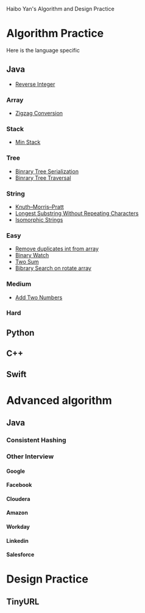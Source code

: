 Haibo Yan's Algorithm and Design Practice

# Algorithm Practice
Here is the language specific 
## Java

- [Reverse Integer](java/src/main/java/com/haibo/yan/algorithm/ReverseInteger.java)

### Array
- [Zigzag Conversion](java/src/main/java/com/haibo/yan/algorithm/array/Zigzag.java)

### Stack
- [Min Stack](java/src/main/java/com/haibo/yan/algorithm/stack/MinStack.java)

### Tree
- [Binrary Tree Serialization](java/src/main/java/com/haibo/yan/algorithm/tree/Node.java)
- [Binrary Tree Traversal](java/src/main/java/com/haibo/yan/algorithm/tree/Traversal.java)

### String
- [Knuth–Morris–Pratt](java/src/main/java/com/haibo/yan/algorithm/string/KMP.java)
- [Longest Substring Without Repeating Characters](java/src/main/java/com/haibo/yan/algorithm/string/NoRepeatingLongestSubstring.java)
- [Isomorphic Strings](java/src/main/java/com/haibo/yan/algorithm/string/Isomorphic.java)
### Easy

- [Remove duplicates int from array](java/src/main/java/com/haibo/yan/algorithm/easy/RemoveDuplicates.java)
- [Binary Watch](java/src/main/java/com/haibo/yan/algorithm/easy/BinaryWatch.java)
- [Two Sum](java/src/main/java/com/haibo/yan/algorithm/easy/TwoSum.java)
- [Bibrary Search on rotate array](java/src/main/java/com/haibo/yan/algorithm/binarysearch/rotate/Solution.java)

### Medium
- [Add Two Numbers](java/src/main/java/com/haibo/yan/algorithm/medium/AddTwoNumbers.java)

### Hard

## Python

## C++

## Swift

# Advanced algorithm

## Java

### Consistent Hashing

### Other Interview

#### Google

#### Facebook

#### Cloudera

#### Amazon

#### Workday

#### Linkedin

#### Salesforce

# Design Practice

## TinyURL

 
